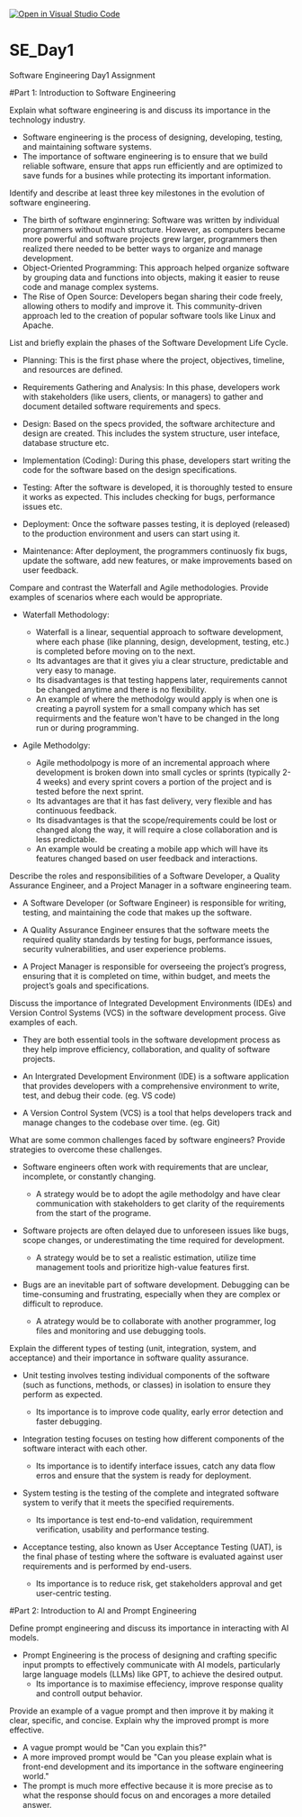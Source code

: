 [![Open in Visual Studio Code](https://classroom.github.com/assets/open-in-vscode-2e0aaae1b6195c2367325f4f02e2d04e9abb55f0b24a779b69b11b9e10269abc.svg)](https://classroom.github.com/online_ide?assignment_repo_id=18528970&assignment_repo_type=AssignmentRepo)
# SE_Day1
Software Engineering Day1 Assignment

#Part 1: Introduction to Software Engineering

Explain what software engineering is and discuss its importance in the technology industry.

- Software engineering is the process of designing, developing, testing, and maintaining software systems.
- The importance of software engineering is to ensure that we build reliable software, ensure that apps run efficiently and are optimized to save funds for a busines while protecting its important information.

Identify and describe at least three key milestones in the evolution of software engineering.

- The birth of software enginnering: Software was written by individual programmers without much structure. However, as  computers became more powerful and software projects grew larger, programmers then realized there needed to be better ways to organize and manage development.
- Object-Oriented Programming: This approach helped organize software by grouping data and functions into objects, making it easier to reuse code and manage complex systems.
- The Rise of Open Source: Developers began sharing their code freely, allowing others to modify and improve it. This community-driven approach led to the creation of popular software tools like Linux and Apache.

List and briefly explain the phases of the Software Development Life Cycle.

- Planning: This is the first phase where the project, objectives, timeline, and resources are defined.

- Requirements Gathering and Analysis: In this phase, developers work with stakeholders (like users, clients, or managers) to gather and document detailed software requirements and specs.

- Design: Based on the specs provided, the software architecture and design are created. This includes the system structure, user inteface, database structure etc.

- Implementation (Coding): During this phase, developers start writing the code for the software based on the design specifications.

- Testing: After the software is developed, it is thoroughly tested to ensure it works as expected. This includes checking for bugs, performance issues etc.

- Deployment: Once the software passes testing, it is deployed (released) to the production environment and users can start using it.

- Maintenance: After deployment, the programmers continuosly  fix bugs, update the software, add new features, or make improvements based on user feedback. 

Compare and contrast the Waterfall and Agile methodologies. Provide examples of scenarios where each would be appropriate.

- Waterfall Methodology:
    -  Waterfall is a linear, sequential approach to software development, where each phase (like planning, design, development, testing, etc.) is completed before moving on to the next.
    - Its advantages are that it gives yiu a clear structure, predictable and very easy to manage.
    - Its disadvantages is that testing happens later, requirements cannot be changed anytime and there is no flexibility.
    - An example of where the methodolgy would apply is when one is creating a payroll system for a small company which has set requirments and the feature won't have to be changed in the long run or during programming.

- Agile Methodolgy:
    -  Agile methodolpogy is more of an incremental approach where development is broken down into small cycles or sprints (typically 2-4 weeks) and every sprint covers a portion of the project and is tested before the next sprint.
    - Its advantages are that it has fast delivery, very flexible and has continuous feedback.
    - Its disadvantages is that the scope/requirements could be lost or changed along the way, it will require a close collaboration and is less predictable.
    - An example would be creating a mobile app which will have its features changed based on user feedback and interactions.

Describe the roles and responsibilities of a Software Developer, a Quality Assurance Engineer, and a Project Manager in a software engineering team.

- A Software Developer (or Software Engineer) is responsible for writing, testing, and maintaining the code that makes up the software.

- A Quality Assurance Engineer ensures that the software meets the required quality standards by testing for bugs, performance issues, security vulnerabilities, and user experience problems.

- A Project Manager is responsible for overseeing the project’s progress, ensuring that it is completed on time, within budget, and meets the project’s goals and specifications.



Discuss the importance of Integrated Development Environments (IDEs) and Version Control Systems (VCS) in the software development process. Give examples of each.

- They are both essential tools in the software development process as they help improve efficiency, collaboration, and quality of software projects.

- An Intergrated Development Environment (IDE) is a software application that provides developers with a comprehensive environment to write, test, and debug their code. (eg. VS code)

- A Version Control System (VCS) is a tool that helps developers track and manage changes to the codebase over time. (eg. Git)

What are some common challenges faced by software engineers? Provide strategies to overcome these challenges.

- Software engineers often work with requirements that are unclear, incomplete, or constantly changing.
    -  A strategy would be to adopt the agile methodolgy and have clear communication with stakeholders to get clarity of the requirements from the start of the programe.

- Software projects are often delayed due to unforeseen issues like bugs, scope changes, or underestimating the time required for development. 
    - A strategy would be to set a realistic estimation, utilize time management tools and prioritize high-value features first.

- Bugs are an inevitable part of software development. Debugging can be time-consuming and frustrating, especially when they are complex or difficult to reproduce.
    - A atrategy would be to collaborate with another programmer, log files and monitoring and use debugging tools.


Explain the different types of testing (unit, integration, system, and acceptance) and their importance in software quality assurance.

- Unit testing involves testing individual components of the software (such as functions, methods, or classes) in isolation to ensure they perform as expected.
    - Its importance is to improve code quality, early error detection and faster debugging.

- Integration testing focuses on testing how different components of the software interact with each other.
    - Its importance is to identify interface issues, catch any data flow erros and ensure that the system is ready for deployment.

- System testing is the testing of the complete and integrated software system to verify that it meets the specified requirements.
    - Its importance is test end-to-end validation, requiremment verification, usability and performance testing.

- Acceptance testing, also known as User Acceptance Testing (UAT), is the final phase of testing where the software is evaluated against user requirements and is performed by end-users.
    -  Its importance is to reduce risk, get stakeholders approval and get user-centric testing.

#Part 2: Introduction to AI and Prompt Engineering


Define prompt engineering and discuss its importance in interacting with AI models.

- Prompt Engineering is the process of designing and crafting specific input prompts to effectively communicate with AI models, particularly large language models (LLMs) like GPT, to achieve the desired output.
    - Its importance is to maximise  effeciency, improve response quality and controll output behavior.


Provide an example of a vague prompt and then improve it by making it clear, specific, and concise. Explain why the improved prompt is more effective.

- A vague prompt would be "Can you explain this?"
- A more improved prompt would be "Can you please explain what is front-end development and its importance in the software engineering world."
- The prompt is much more effective because it is more precise as to what the response should focus on and encorages a more detailed answer. 
